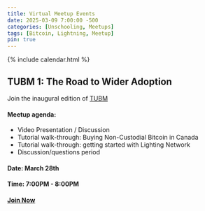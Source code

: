 ```yaml
---
title: Virtual Meetup Events
date: 2025-03-09 7:00:00 -500
categories: [Unschooling, Meetups]
tags: [Bitcoin, Lightning, Meetup]
pin: true
---
```


{% include calendar.html %}

## TUBM 1: The Road to Wider Adoption

Join the inaugural edition of [TUBM](/posts/The-Unschooled-Bitcoiners-Meetup/)

#### Meetup agenda:

- Video Presentation / Discussion
- Tutorial walk-through: Buying Non-Custodial Bitcoin in Canada
- Tutorial walk-through: getting started with Lighting Network
- Discussion/questions period

#### Date: March 28th
#### Time: 7:00PM - 8:00PM
#### [Join Now](https://hivetalk.org/join/TheUnschooledBitcoiner)